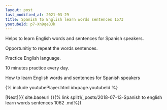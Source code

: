 ```yaml
---
layout: post
last_modified_at: 2021-03-29
title: Spanish to English learn words sentences 1573 
youtubeId: p7-Xn9qeBJk
---
```

 
 
Helps to learn English words and sentences for Spanish speakers.

Opportunitiy to repeat the words sentences. 

Practice English language. 
 
10 minutes practice every day. 
 
How to learn English words and sentences for Spanish speakers 
 
{% include youtubePlayer.html id=page.youtubeId %}
 
 
[Next]({{ site.baseurl }}{% link  split1/_posts/2018-07-13-Spanish to english learn words sentences 1062 .md%})
 
